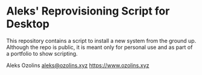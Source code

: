 # Aleks' Reprovisioning Script for Desktop

This repository contains a script to install a new system from the ground up. Although the repo is public, it is meant only for personal use and as part of a portfolio to show scripting.

Aleks Ozolins
aleks@ozolins.xyz
https://www.ozolins.xyz
